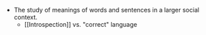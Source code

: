 - The study of meanings of words and sentences in a larger social context.
	- [[Introspection]] vs. "correct" language
